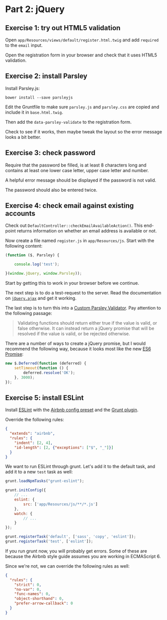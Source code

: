 # Part 2: jQuery

## Exercise 1: try out HTML5 validation

Open `app/Resources/views/default/register.html.twig` and add `required` to the `email` input.

Open the registration form in your browser and check that it uses HTML5 validation.

## Exercise 2: install Parsley

Install Parsley.js:

```
bower install --save parsleyjs
```

Edit the Gruntfile to make sure `parsley.js` and `parsley.css` are copied and include it in `base.html.twig`.

Then add the `data-parsley-validate` to the registration form.

Check to see if it works, then maybe tweak the layout so the error message looks a bit better.

## Exercise 3: check password

Require that the password be filled, is at least 8 characters long and contains at least one lower case letter, upper case letter and number.

A helpful error message should be displayed if the password is not valid.

The password should also be entered twice.

## Exercise 4: check email against existing accounts

Check out `DefaultController::checkEmailAvailableAction()`. This end-point returns information on whether an email address is available or not.

Now create a file named `register.js` in `app/Resources/js`. Start with the following content:

```js
(function ($, Parsley) {

    console.log('test');

}(window.jQuery, window.Parsley));
```

Start by getting this to work in your browser before we continue.

The next step is to do a test-request to the server. Read the documentation on [`jQuery.ajax`](http://api.jquery.com/jquery.ajax/) and get it working.

The last step is to turn this into a [Custom Parsley Validator](http://parsleyjs.org/doc/index.html#custom). Pay attention to the following passage:

> Validating functions should return either true if the value is valid, or false otherwise. It can instead return a jQuery promise that will be resolved if the value is valid, or be rejected otherwise.

There are a number of ways to create a jQuery promise, but I would recommend the following way, because it looks most
like the new [ES6 Promise](https://developer.mozilla.org/en/docs/Web/JavaScript/Reference/Global_Objects/Promise):

```js
new $.Deferred(function (deferred) {
    setTimeout(function () {
        deferred.resolve('OK');
    }, 3000);
});
```

## Exercise 5: install ESLint

Install [ESLint](https://www.npmjs.com/package/eslint)
with the [Airbnb config preset](https://www.npmjs.com/package/eslint-config-airbnb)
and the [Grunt plugin](https://www.npmjs.com/package/grunt-eslint).

Override the following rules:

```json
{
  "extends": "airbnb",
  "rules": {
    "indent": [2, 4],
    "id-length": [2, {"exceptions": ["$", "_"]}]
  }
}
```

We want to run ESLint through grunt. Let's add it to the default task, and add it to a new `test` task as well:

```js
grunt.loadNpmTasks("grunt-eslint");

grunt.initConfig({
    // ...
    eslint: {
        src: ['app/Resources/js/**/*.js']
    },
    watch: {
        // ...
    }
});

grunt.registerTask('default', ['sass', 'copy', 'eslint']);
grunt.registerTask('test', ['eslint']);
```

If you run grunt now, you will probably get errors. Some of these are because the Airbnb style guide assumes you are working in ECMAScript 6.

Since we're not, we can override the following rules as well:

```json
{
  "rules": {
    "strict": 0,
    "no-var": 0,
    "func-names": 0,
    "object-shorthand": 0,
    "prefer-arrow-callback": 0
  }
}
```
